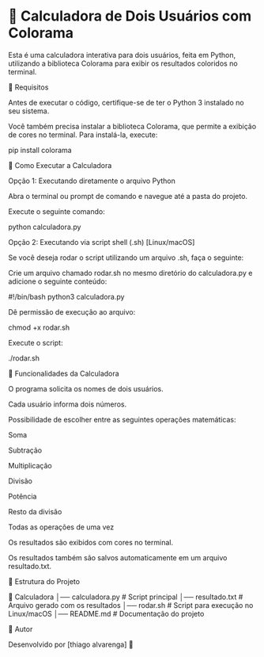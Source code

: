 # 📌 Calculadora de Dois Usuários com Colorama

Esta é uma calculadora interativa para dois usuários, feita em Python, utilizando a biblioteca Colorama para exibir os resultados coloridos no terminal.

📌 Requisitos

Antes de executar o código, certifique-se de ter o Python 3 instalado no seu sistema.

Você também precisa instalar a biblioteca Colorama, que permite a exibição de cores no terminal. Para instalá-la, execute:

pip install colorama

📌 Como Executar a Calculadora

Opção 1: Executando diretamente o arquivo Python

Abra o terminal ou prompt de comando e navegue até a pasta do projeto.

Execute o seguinte comando:

python calculadora.py

Opção 2: Executando via script shell (.sh) [Linux/macOS]

Se você deseja rodar o script utilizando um arquivo .sh, faça o seguinte:

Crie um arquivo chamado rodar.sh no mesmo diretório do calculadora.py e adicione o seguinte conteúdo:

#!/bin/bash
python3 calculadora.py

Dê permissão de execução ao arquivo:

chmod +x rodar.sh

Execute o script:

./rodar.sh

📌 Funcionalidades da Calculadora

O programa solicita os nomes de dois usuários.

Cada usuário informa dois números.

Possibilidade de escolher entre as seguintes operações matemáticas:

Soma

Subtração

Multiplicação

Divisão

Potência

Resto da divisão

Todas as operações de uma vez

Os resultados são exibidos com cores no terminal.

Os resultados também são salvos automaticamente em um arquivo resultado.txt.

📌 Estrutura do Projeto

📂 Calculadora
│── calculadora.py    # Script principal
│── resultado.txt     # Arquivo gerado com os resultados
│── rodar.sh          # Script para execução no Linux/macOS
│── README.md         # Documentação do projeto


📌 Autor

Desenvolvido por [thiago alvarenga] 🚀


